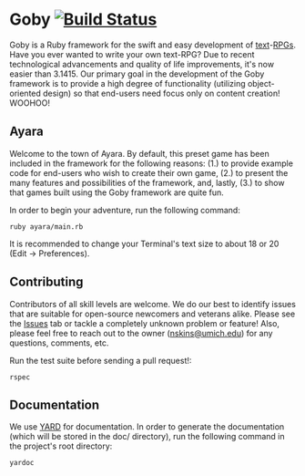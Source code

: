# Goby [![Build Status](https://travis-ci.org/nskins/goby.png)](https://travis-ci.org/nskins/goby)

Goby is a Ruby framework for the swift and easy development of [text](https://en.wikipedia.org/wiki/Text-based_game)-[RPGs](https://en.wikipedia.org/wiki/Role-playing_game). Have you ever wanted to write your own text-RPG? Due to recent technological advancements and quality of life improvements, it's now easier than 3.1415. Our primary goal in the development of the Goby framework is to provide a high degree of functionality (utilizing object-oriented design) so that end-users need focus only on content creation! WOOHOO!

## Ayara

Welcome to the town of Ayara. By default, this preset game has been included in the framework for the following reasons: (1.) to provide example code for end-users who wish to create their own game, (2.) to present the many features and possibilities of the framework, and, lastly, (3.) to show that games built using the Goby framework are quite fun.

In order to begin your adventure, run the following command:

```ruby ayara/main.rb```

It is recommended to change your Terminal's text size to about 18 or 20 (Edit -> Preferences).

## Contributing

Contributors of all skill levels are welcome. We do our best to identify issues that are suitable for open-source newcomers and veterans alike. Please see the [Issues](https://github.com/nskins/goby/issues) tab or tackle a completely unknown problem or feature! Also, please feel free to reach out to the owner ([nskins@umich.edu](mailto:nskins@umich.edu)) for any questions, comments, etc.

Run the test suite before sending a pull request!:

```rspec ```

## Documentation

We use [YARD](https://github.com/lsegal/yard) for documentation. In order to generate the documentation (which will be stored in the doc/ directory), run the following command in the project's root directory:

```yardoc ```